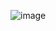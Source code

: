 ![image](https://user-images.githubusercontent.com/101545758/200590274-686181d7-caa6-4762-a7f7-45a7bd0dfbd5.png)
